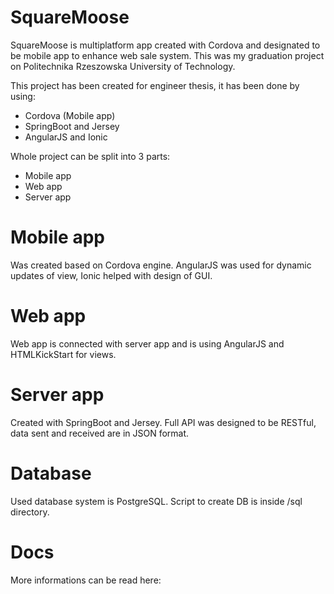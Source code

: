 # SquareMoose
SquareMoose is multiplatform app created with Cordova and designated to be mobile app to enhance web sale system.
This was my graduation project on Politechnika Rzeszowska University of Technology.

This project has been created for engineer thesis, it has been done by using:
- Cordova (Mobile app)
- SpringBoot and Jersey
- AngularJS and Ionic

Whole project can be split into 3 parts:
- Mobile app
- Web app
- Server app

# Mobile app
Was created based on Cordova engine. AngularJS was used for dynamic updates of view, Ionic helped with design of GUI.

# Web app
Web app is connected with server app and is using AngularJS and HTMLKickStart for views.

# Server app
Created with SpringBoot and Jersey. Full API was designed to be RESTful, data sent and received are in JSON format.

# Database
Used database system is PostgreSQL. Script to create DB is inside /sql directory.

# Docs
More informations can be read here:
